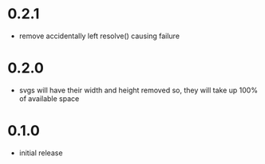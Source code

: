# 0.2.1
- remove accidentally left resolve() causing failure

# 0.2.0
- svgs will have their width and height removed so, they will take up 100% of available space

# 0.1.0
- initial release
